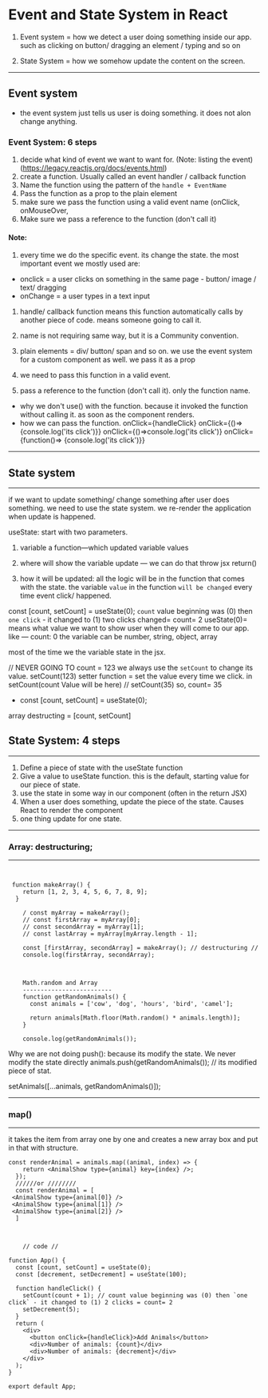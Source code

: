 # Event and State System in React  

1. Event system = how we detect a user doing something inside our app.
 such as clicking on button/ dragging an element / typing and so on

2. State System = how we somehow update the content on the screen.


--------------
Event system
--------------
- the event system just tells us user is doing something. it does not alon change anything.


### Event System: 6 steps
1. decide what kind of event we want to want for.  (Note: listing the event) (https://legacy.reactjs.org/docs/events.html)
2. create a function. Usually called an event handler / callback function
3. Name the function using the pattern of the ``handle + EventName``
4. Pass the function as a prop to the plain element
5. make sure we pass the function using a valid event name (onClick, onMouseOver,
6. Make sure we pass a reference to the function (don't call it)



#### Note:
1. every time we do the specific event. its change the state.
 the most important event we mostly used are:
- onclick = a user clicks on something in the same page - button/ image / text/ dragging
- onChange = a user types in a text input

1. handle/ callback function means this function automatically calls by another piece of code.
means someone going to call it.

2. name is not requiring same way, but it is a Community convention.

3. plain elements = div/ button/ span and so on.
   we use the event system for a custom component as well.
we pass it as a prop

4. we need to pass this function in a valid event.

5. pass a reference to the function (don't call it). only the function name.
- why we don't use() with the function. because it invoked the function without calling it. as soon as the component renders.
- how we can pass the function.
onClick={handleClick}
onClick={()=> {console.log('its click')}}
onClick={()=>console.log('its click')}
onClick={function()=> {console.log('its click')}}




--------------
## State system
--------------
if we want to update something/ change something after user does something.
we need to use the state system.
we re-render the application when update is happened.

useState: start with two parameters.
1. variable
 a function—which updated variable values

2. where will show the variable update — we can do that throw jsx return()

3. how it will be updated:
all the logic will be in the function that comes with the state.
the variable `value` in the function `will be changed` every time event click/ happened.

const [count, setCount] = useState(0);
`count` value beginning was (0) then `one click` - it changed to (1) two clicks changed= count= 2
useState(0)= means what value we want to show user when they will come to our app.
like — count: 0
the variable can be number, string, object, array

most of the time we the variable state in the jsx.

// NEVER GOING TO
count = 123
we always use the `setCount` to change its value.
setCount(123)
setter function = set the value every time we click.
in setCount(count Value will be here) // setCount(35) so, count= 35
- const [count, setCount] = useState(0);

array destructing = [count, setCount]


## State System: 4 steps
----------------
1. Define a piece of state with the useState function
2. Give a value to useState function. this is the default, starting value for our piece of state.
3. use the state in some way in our component (often in the return JSX)
4. When a user does something, update the piece of the state. Causes React to render the component
5. one thing update for one state.




--------------
### Array:  destructuring;
-----------
```


 function makeArray() {
    return [1, 2, 3, 4, 5, 6, 7, 8, 9];
  }

    / const myArray = makeArray();
    // const firstArray = myArray[0];
    // const secondArray = myArray[1];
    // const lastArray = myArray[myArray.length - 1];

    const [firstArray, secondArray] = makeArray(); // destructuring //
    console.log(firstArray, secondArray);



    Math.random and Array
    -------------------------
    function getRandomAnimals() {
      const animals = ['cow', 'dog', 'hours', 'bird', 'camel'];

      return animals[Math.floor(Math.random() * animals.length)];
    }

    console.log(getRandomAnimals());

```

Why we are not doing push(): because its modify the state. 
We never modify the state directly
 animals.push(getRandomAnimals()); // its modified piece of stat.

 setAnimals([...animals, getRandomAnimals()]);


-----------
### map()
----------
it takes the item from array one by one and creates a new array box and put in that with structure.
``` 
const renderAnimal = animals.map((animal, index) => {
    return <AnimalShow type={animal} key={index} />;
  });
  //////or ////////
  const renderAnimal = [
 <AnimalShow type={animal[0]} />
 <AnimalShow type={animal[1]} />
 <AnimalShow type={animal[2]} />
  ]



    // code //

function App() {
  const [count, setCount] = useState(0);
  const [decrement, setDecrement] = useState(100);

  function handleClick() {
    setCount(count + 1); // count value beginning was (0) then `one click` - it changed to (1) 2 clicks = count= 2
    setDecrement(5);
  }
  return (
    <div>
      <button onClick={handleClick}>Add Animals</button>
      <div>Number of animals: {count}</div>
      <div>Number of animals: {decrement}</div>
    </div>
  );
}

export default App;

```